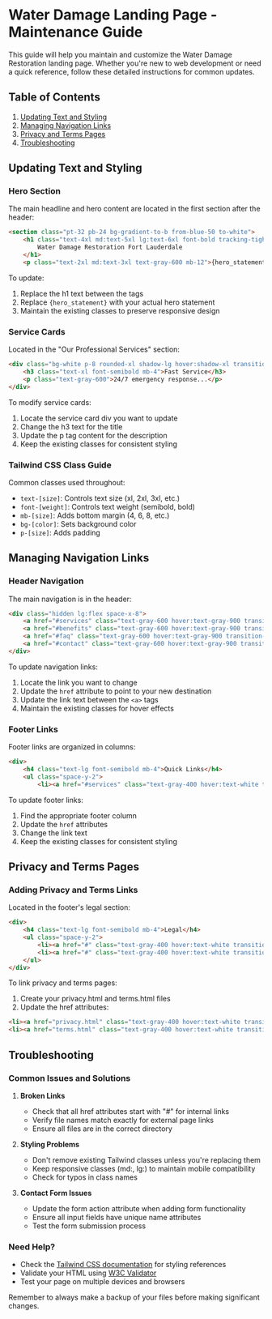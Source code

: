 # Water Damage Landing Page - Maintenance Guide

This guide will help you maintain and customize the Water Damage Restoration landing page. Whether you're new to web development or need a quick reference, follow these detailed instructions for common updates.

## Table of Contents
1. [Updating Text and Styling](#updating-text-and-styling)
2. [Managing Navigation Links](#managing-navigation-links)
3. [Privacy and Terms Pages](#privacy-and-terms-pages)
4. [Troubleshooting](#troubleshooting)

## Updating Text and Styling

### Hero Section
The main headline and hero content are located in the first section after the header:

```html
<section class="pt-32 pb-24 bg-gradient-to-b from-blue-50 to-white">
    <h1 class="text-4xl md:text-5xl lg:text-6xl font-bold tracking-tight mb-6">
        Water Damage Restoration Fort Lauderdale
    </h1>
    <p class="text-2xl md:text-3xl text-gray-600 mb-12">{hero_statement}</p>
```

To update:
1. Replace the h1 text between the tags
2. Replace `{hero_statement}` with your actual hero statement
3. Maintain the existing classes to preserve responsive design

### Service Cards
Located in the "Our Professional Services" section:

```html
<div class="bg-white p-8 rounded-xl shadow-lg hover:shadow-xl transition-shadow duration-300">
    <h3 class="text-xl font-semibold mb-4">Fast Service</h3>
    <p class="text-gray-600">24/7 emergency response...</p>
</div>
```

To modify service cards:
1. Locate the service card div you want to update
2. Change the h3 text for the title
3. Update the p tag content for the description
4. Keep the existing classes for consistent styling

### Tailwind CSS Class Guide
Common classes used throughout:
- `text-[size]`: Controls text size (xl, 2xl, 3xl, etc.)
- `font-[weight]`: Controls text weight (semibold, bold)
- `mb-[size]`: Adds bottom margin (4, 6, 8, etc.)
- `bg-[color]`: Sets background color
- `p-[size]`: Adds padding

## Managing Navigation Links

### Header Navigation
The main navigation is in the header:

```html
<div class="hidden lg:flex space-x-8">
    <a href="#services" class="text-gray-600 hover:text-gray-900 transition-colors">Services</a>
    <a href="#benefits" class="text-gray-600 hover:text-gray-900 transition-colors">Benefits</a>
    <a href="#faq" class="text-gray-600 hover:text-gray-900 transition-colors">FAQ</a>
    <a href="#contact" class="text-gray-600 hover:text-gray-900 transition-colors">Contact</a>
</div>
```

To update navigation links:
1. Locate the link you want to change
2. Update the `href` attribute to point to your new destination
3. Update the link text between the `<a>` tags
4. Maintain the existing classes for hover effects

### Footer Links
Footer links are organized in columns:

```html
<div>
    <h4 class="text-lg font-semibold mb-4">Quick Links</h4>
    <ul class="space-y-2">
        <li><a href="#services" class="text-gray-400 hover:text-white transition-colors">Services</a></li>
```

To update footer links:
1. Find the appropriate footer column
2. Update the `href` attributes
3. Change the link text
4. Keep the existing classes for consistent styling

## Privacy and Terms Pages

### Adding Privacy and Terms Links
Located in the footer's legal section:

```html
<div>
    <h4 class="text-lg font-semibold mb-4">Legal</h4>
    <ul class="space-y-2">
        <li><a href="#" class="text-gray-400 hover:text-white transition-colors">Privacy Policy</a></li>
        <li><a href="#" class="text-gray-400 hover:text-white transition-colors">Terms of Service</a></li>
    </ul>
</div>
```

To link privacy and terms pages:
1. Create your privacy.html and terms.html files
2. Update the href attributes:
```html
<li><a href="privacy.html" class="text-gray-400 hover:text-white transition-colors">Privacy Policy</a></li>
<li><a href="terms.html" class="text-gray-400 hover:text-white transition-colors">Terms of Service</a></li>
```

## Troubleshooting

### Common Issues and Solutions

1. **Broken Links**
   - Check that all href attributes start with "#" for internal links
   - Verify file names match exactly for external page links
   - Ensure all files are in the correct directory

2. **Styling Problems**
   - Don't remove existing Tailwind classes unless you're replacing them
   - Keep responsive classes (md:, lg:) to maintain mobile compatibility
   - Check for typos in class names

3. **Contact Form Issues**
   - Update the form action attribute when adding form functionality
   - Ensure all input fields have unique name attributes
   - Test the form submission process

### Need Help?
- Check the [Tailwind CSS documentation](https://tailwindcss.com/docs) for styling references
- Validate your HTML using [W3C Validator](https://validator.w3.org/)
- Test your page on multiple devices and browsers

Remember to always make a backup of your files before making significant changes.